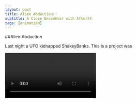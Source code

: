 ```yaml
---
layout: post
title: Alien Abduction!!
subtitle: A Close Encounter with AfterFX
tags: [animation]
---
```


##Alien Abduction

Last night a UFO kidnapped ShakeyBanks. This is a project was 

![aliens](https://i.imgur.com/yENCMe4.mp4)
